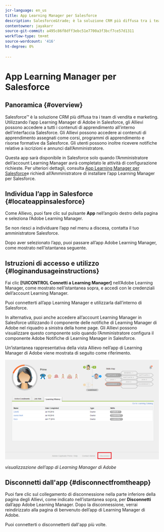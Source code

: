 ```yaml
---
jcr-language: en_us
title: App Learning Manager per Salesforce
description: Salesforce&trade; è la soluzione CRM più diffusa tra i team di vendita e marketing. Utilizzando l’app Learning Manager di Adobe in Salesforce, gli Allievi possono accedere a tutti i contenuti di apprendimento all’interno dell’interfaccia Salesforce. Gli Allievi possono accedere ai contenuti di apprendimento assegnati come corsi, programmi di apprendimento e risorse formative da Salesforce. Gli utenti possono inoltre ricevere notifiche relative a iscrizioni e annunci dall’Amministratore.
contentowner: jayakarr
source-git-commit: a495c86f8dff3ebc51e7700a3f3bcf7ce57d1311
workflow-type: tm+mt
source-wordcount: '416'
ht-degree: 0%

---
```




# App Learning Manager per Salesforce

## Panoramica {#overview}

Salesforce™ è la soluzione CRM più diffusa tra i team di vendita e marketing. Utilizzando l’app Learning Manager di Adobe in Salesforce, gli Allievi possono accedere a tutti i contenuti di apprendimento all’interno dell’interfaccia Salesforce. Gli Allievi possono accedere ai contenuti di apprendimento assegnati come corsi, programmi di apprendimento e risorse formative da Salesforce. Gli utenti possono inoltre ricevere notifiche relative a iscrizioni e annunci dall’Amministratore.

Questa app sarà disponibile in Salesforce solo quando l’Amministratore dell’account Learning Manager avrà completato le attività di configurazione richieste. Per ulteriori dettagli, consulta [App Learning Manager per Salesforce](../../integration-admin/feature-summary/sfdc-app.md)e richiedi all’Amministratore di installare l’app Learning Manager per Salesforce.

## Individua l’app in Salesforce {#locateappinsalesforce}

Come Allievo, puoi fare clic sul pulsante **App** nell’angolo destro della pagina e seleziona l’Adobe Learning Manager.

Se non riesci a individuare l’app nel menu a discesa, contatta il tuo amministratore Salesforce.

Dopo aver selezionato l’app, puoi passare all’app Adobe Learning Manager, come mostrato nell’istantanea seguente.

<!--![](assets/connect-to-prime.png)-->

## Istruzioni di accesso e utilizzo {#loginandusageinstructions}

Fai clic **[!UICONTROL Connetti a Learning Manager]** nell’Adobe Learning Manager, come mostrato nell’istantanea sopra, e accedi con le credenziali dell’account Learning Manager.

Puoi connetterti all’app Learning Manager e utilizzarla dall’interno di Salesforce.

In alternativa, puoi anche accedere all’account Learning Manager in Salesforce utilizzando il componente delle notifiche di Learning Manager di Adobe nel riquadro a sinistra della home page. Gli Allievi possono visualizzare questo componente solo quando l’Amministratore configura il componente Adobe Notifiche di Learning Manager in Salesforce.

Un’istantanea rappresentativa della vista Allievo nell’app di Learning Manager di Adobe viene mostrata di seguito come riferimento.

![](assets/learners-view.png)

*visualizzazione dell’app di Learning Manager di Adobe*

## Disconnetti dall&#39;app {#disconnectfromtheapp}

Puoi fare clic sul collegamento di disconnessione nella parte inferiore della pagina degli Allievi, come indicato nell’istantanea sopra, per **Disconnetti** dall’app Adobe Learning Manager. Dopo la disconnessione, verrai reindirizzato alla pagina di benvenuto dell’app di Learning Manager di Adobe.

Puoi connetterti o disconnetterti dall&#39;app più volte.
